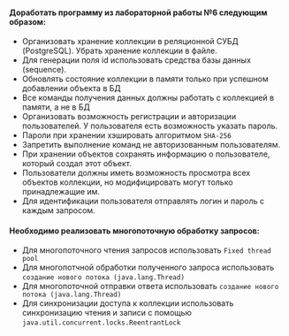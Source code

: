 #### Доработать программу из лабораторной работы №6 следующим образом:

- Организовать хранение коллекции в реляционной СУБД (PostgreSQL). Убрать хранение коллекции в файле.
- Для генерации поля id использовать средства базы данных (sequence).
- Обновлять состояние коллекции в памяти только при успешном добавлении объекта в БД
- Все команды получения данных должны работать с коллекцией в памяти, а не в БД
- Организовать возможность регистрации и авторизации пользователей. У пользователя есть возможность указать пароль.
- Пароли при хранении хэшировать алгоритмом `SHA-256`
- Запретить выполнение команд не авторизованным пользователям.
- При хранении объектов сохранять информацию о пользователе, который создал этот объект.
- Пользователи должны иметь возможность просмотра всех объектов коллекции, но модифицировать могут только принадлежащие им.
- Для идентификации пользователя отправлять логин и пароль с каждым запросом.

#### Необходимо реализовать многопоточную обработку запросов:

- Для многопоточного чтения запросов использовать `Fixed thread pool`
- Для многопотчной обработки полученного запроса использовать `создание нового потока (java.lang.Thread)`
- Для многопоточной отправки ответа использовать `создание нового потока (java.lang.Thread)`
- Для синхронизации доступа к коллекции использовать синхронизацию чтения и записи с помощью `java.util.concurrent.locks.ReentrantLock`
